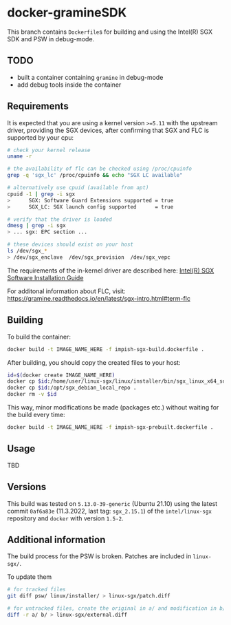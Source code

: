 # docker-gramineSDK

This branch contains `Dockerfile`s for building and using the Intel(R) SGX SDK and PSW in debug-mode.

## TODO

- built a container containing `gramine` in debug-mode
- add debug tools inside the container

## Requirements

It is expected that you are using a kernel version `>=5.11` with the upstream driver, providing the SGX devices, after confirming that SGX and FLC is supported by your cpu:

```bash
# check your kernel release
uname -r

# the availability of flc can be checked using /proc/cpuinfo
grep -q 'sgx_lc' /proc/cpuinfo && echo "SGX LC available"

# alternatively use cpuid (available from apt)
cpuid -1 | grep -i sgx
>      SGX: Software Guard Extensions supported = true
>      SGX_LC: SGX launch config supported      = true

# verify that the driver is loaded
dmesg | grep -i sgx
> ... sgx: EPC section ...

# these devices should exist on your host
ls /dev/sgx_*
> /dev/sgx_enclave  /dev/sgx_provision  /dev/sgx_vepc
```

The requirements of the in-kernel driver are described here: [Intel(R) SGX Software Installation Guide](https://download.01.org/intel-sgx/sgx-linux/2.15.1/docs/Intel_SGX_SW_Installation_Guide_for_Linux.pdf#page=5)

For additonal information about FLC, visit: https://gramine.readthedocs.io/en/latest/sgx-intro.html#term-flc

## Building

To build the container:

```bash
docker build -t IMAGE_NAME_HERE -f impish-sgx-build.dockerfile .
```

After building, you should copy the created files to your host:

```bash
id=$(docker create IMAGE_NAME_HERE)
docker cp $id:/home/user/linux-sgx/linux/installer/bin/sgx_linux_x64_sdk_2.15.101.1.bin .
docker cp $id:/opt/sgx_debian_local_repo .
docker rm -v $id
```

This way, minor modifications be made (packages etc.) without waiting for the build every time:

```bash
docker build -t IMAGE_NAME_HERE -f impish-sgx-prebuilt.dockerfile .
```

## Usage

TBD

## Versions

This build was tested on `5.13.0-39-generic` (Ubuntu 21.10) using the latest commit `0af6a83e` (11.3.2022, last tag: `sgx_2.15.1`) of the `intel/linux-sgx` repository and `docker` with version `1.5-2`.

## Additional information

The build process for the PSW is broken. Patches are included in `linux-sgx/`.

To update them

```bash
# for tracked files
git diff psw/ linux/installer/ > linux-sgx/patch.diff

# for untracked files, create the original in a/ and modification in b/
diff -r a/ b/ > linux-sgx/external.diff
```
